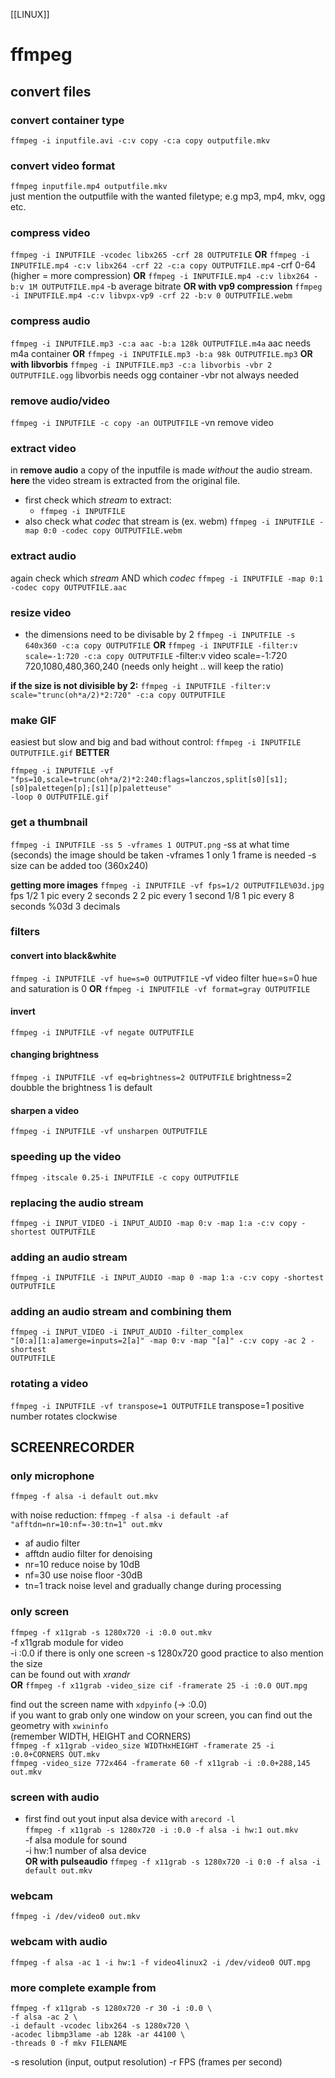 [[LINUX]]
# ffmpeg

## convert files

### convert container type  
`ffmpeg -i inputfile.avi -c:v copy -c:a copy outputfile.mkv`

### convert video format
`ffmpeg inputfile.mp4 outputfile.mkv`  
just mention the outputfile with the wanted filetype; e.g mp3, mp4, mkv, ogg
etc.  

### compress video
`ffmpeg -i INPUTFILE -vcodec libx265 -crf 28 OUTPUTFILE`
**OR**
`ffmpeg -i INPUTFILE.mp4 -c:v libx264 -crf 22 -c:a copy OUTPUTFILE.mp4`
-crf            0-64 (higher = more compression)
**OR**
`ffmpeg -i INPUTFILE.mp4 -c:v libx264 -b:v 1M OUTPUTFILE.mp4`
-b              average bitrate
**OR with vp9 compression**
`ffmpeg -i INPUTFILE.mp4 -c:v libvpx-vp9 -crf 22 -b:v 0 OUTPUTFILE.webm`

### compress audio
`ffmpeg -i INPUTFILE.mp3 -c:a aac -b:a 128k OUTPUTFILE.m4a`
aac needs m4a container
**OR**
`ffmpeg -i INPUTFILE.mp3 -b:a 98k OUTPUTFILE.mp3`
**OR with libvorbis**
`ffmpeg -i INPUTFILE.mp3 -c:a libvorbis -vbr 2 OUTPUTFILE.ogg`
libvorbis needs ogg container
-vbr      not always needed


### remove audio/video
`ffmpeg -i INPUTFILE -c copy -an OUTPUTFILE`
-vn      remove video

### extract video
in **remove audio** a copy of the inputfile is made *without* the audio stream.
**here** the video stream is extracted from the original file.
- first check which *stream* to extract:
    - `ffmpeg -i INPUTFILE`
- also check what *codec* that stream is (ex. webm)
`ffmpeg -i INPUTFILE -map 0:0 -codec copy OUTPUTFILE.webm`

### extract audio
again check which *stream* AND which *codec* 
`ffmpeg -i INPUTFILE -map 0:1 -codec copy OUTPUTFILE.aac`


### resize video
- the dimensions need to be divisable by 2
`ffmpeg -i INPUTFILE -s 640x360 -c:a copy OUTPUTFILE`
**OR**
`ffmpeg -i INPUTFILE -filter:v scale=-1:720 -c:a copy OUTPUTFILE`
-filter:v       video
scale=-1:720    720,1080,480,360,240 (needs only height .. will keep the ratio)

**if the size is not divisible by 2:**
`ffmpeg -i INPUTFILE -filter:v scale="trunc(oh*a/2)*2:720" -c:a copy OUTPUTFILE`

### make GIF
easiest but slow and big and bad without control:
`ffmpeg -i INPUTFILE OUTPUTFILE.gif`
**BETTER**
```
ffmpeg -i INPUTFILE -vf
"fps=10,scale=trunc(oh*a/2)*2:240:flags=lanczos,split[s0][s1];[s0]palettegen[p];[s1][p]paletteuse"
-loop 0 OUTPUTFILE.gif
```

### get a thumbnail
`ffmpeg -i INPUTFILE -ss 5 -vframes 1 OUTPUT.png`
-ss            at what time (seconds) the image should be taken
-vframes 1     only 1 frame is needed
-s             size can be added too (360x240)

**getting more images**
`ffmpeg -i INPUTFILE -vf fps=1/2 OUTPUTFILE%03d.jpg`
fps 1/2      1 pic every 2 seconds
    2        2 pic every 1 second
    1/8      1 pic every 8 seconds
%03d         3 decimals


### filters
#### convert into black&white
`ffmpeg -i INPUTFILE -vf hue=s=0 OUTPUTFILE`
-vf             video filter
hue=s=0         hue and saturation is 0
**OR**
`ffmpeg -i INPUTFILE -vf format=gray OUTPUTFILE`

#### invert
`ffmpeg -i INPUTFILE -vf negate OUTPUTFILE`

#### changing brightness
`ffmpeg -i INPUTFILE -vf eq=brightness=2 OUTPUTFILE`
brightness=2     doubble the brightness
                 1 is default

#### sharpen a video
`ffmpeg -i INPUTFILE -vf unsharpen OUTPUTFILE`


### speeding up the video
`ffmpeg -itscale 0.25-i INPUTFILE -c copy OUTPUTFILE`


### replacing the audio stream
`ffmpeg -i INPUT_VIDEO -i INPUT_AUDIO -map 0:v -map 1:a -c:v copy -shortest OUTPUTFILE`

### adding an audio stream
`ffmpeg -i INPUTFILE -i INPUT_AUDIO -map 0 -map 1:a -c:v copy -shortest OUTPUTFILE`

### adding an audio stream and combining them
```
ffmpeg -i INPUT_VIDEO -i INPUT_AUDIO -filter_complex
"[0:a][1:a]amerge=inputs=2[a]" -map 0:v -map "[a]" -c:v copy -ac 2 -shortest
OUTPUTFILE
```

### rotating a video
`ffmpeg -i INPUTFILE -vf transpose=1 OUTPUTFILE`
transpose=1     positive number rotates clockwise


## SCREENRECORDER  

### only microphone  
`ffmpeg -f alsa -i default out.mkv`  

with noise reduction:
`ffmpeg -f alsa -i default -af "afftdn=nr=10:nf=-30:tn=1" out.mkv`  
- af          audio filter
- afftdn      audio filter for denoising
- nr=10       reduce noise by 10dB
- nf=30       use noise floor -30dB
- tn=1        track noise level and gradually change during processing

### only screen  
`ffmpeg -f x11grab -s 1280x720 -i :0.0 out.mkv`  
-f x11grab         module for video  
-i :0.0            if there is only one screen
-s 1280x720        good practice to also mention the size  
                   can be found out with *xrandr*  
**OR**
`ffmpeg -f x11grab -video_size cif -framerate 25 -i :0.0 OUT.mpg`


find out the screen name with `xdpyinfo` (-> :0.0)  
if you want to grab only one window on your screen, you can find out 
the geometry with `xwininfo`  
(remember WIDTH, HEIGHT and CORNERS)  
`ffmpeg -f x11grab -video_size WIDTHxHEIGHT -framerate 25 -i :0.0+CORNERS OUT.mkv`  
`ffmpeg -video_size 772x464 -framerate 60 -f x11grab -i :0.0+288,145 out.mkv`  

### screen with audio
- first find out yout input alsa device with `arecord -l`  
`ffmpeg -f x11grab -s 1280x720 -i :0.0 -f alsa -i hw:1 out.mkv`  
-f alsa            module for sound  
-i hw:1            number of alsa device  
**OR with pulseaudio**
`ffmpeg -f x11grab -s 1280x720 -i 0:0 -f alsa -i default out.mkv`

### webcam
`ffmpeg -i /dev/video0 out.mkv`

### webcam with audio
`ffmpeg -f alsa -ac 1 -i hw:1 -f video4linux2 -i /dev/video0 OUT.mpg`

### more complete example from
```
ffmpeg -f x11grab -s 1280x720 -r 30 -i :0.0 \
-f alsa -ac 2 \
-i default -vcodec libx264 -s 1280x720 \
-acodec libmp3lame -ab 128k -ar 44100 \
-threads 0 -f mkv FILENAME
```
-s resolution (input, output resolution)
-r FPS (frames per second)

